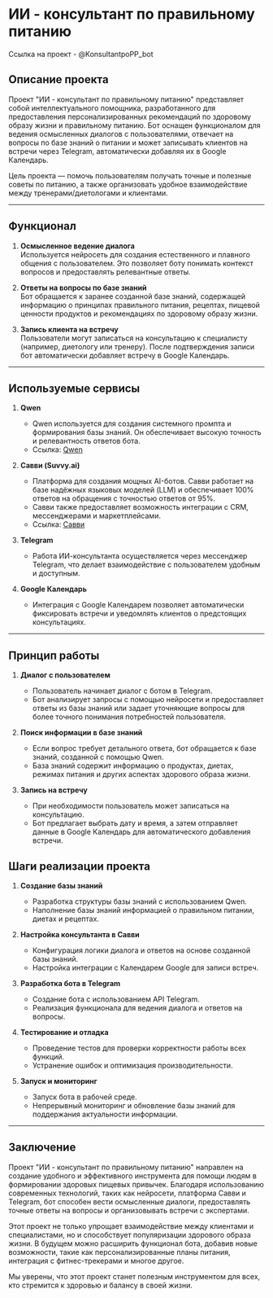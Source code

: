 # ИИ - консультант по правильному питанию

Ссылка на проект - @KonsultantpoPP_bot

## Описание проекта

Проект "ИИ - консультант по правильному питанию" представляет собой интеллектуального помощника, разработанного для предоставления персонализированных рекомендаций по здоровому образу жизни и правильному питанию. Бот оснащен функционалом для ведения осмысленных диалогов с пользователями, отвечает на вопросы по базе знаний о питании и может записывать клиентов на встречи через Telegram, автоматически добавляя их в Google Календарь.

Цель проекта — помочь пользователям получать точные и полезные советы по питанию, а также организовать удобное взаимодействие между тренерами/диетологами и клиентами.

---

## Функционал

1. **Осмысленное ведение диалога**  
   Используется нейросеть для создания естественного и плавного общения с пользователем. Это позволяет боту понимать контекст вопросов и предоставлять релевантные ответы.
   
2. **Ответы на вопросы по базе знаний**  
   Бот обращается к заранее созданной базе знаний, содержащей информацию о принципах правильного питания, рецептах, пищевой ценности продуктов и рекомендациях по здоровому образу жизни.

3. **Запись клиента на встречу**  
   Пользователи могут записаться на консультацию к специалисту (например, диетологу или тренеру). После подтверждения записи бот автоматически добавляет встречу в Google Календарь.

---

## Используемые сервисы

1. **Qwen**  
   - Qwen используется для создания системного промпта и формирования базы знаний. Он обеспечивает высокую точность и релевантность ответов бота.  
   - Ссылка: [Qwen](https://qwen.com)

2. **Савви (Suvvy.ai)**  
   - Платформа для создания мощных AI-ботов. Савви работает на базе надёжных языковых моделей (LLM) и обеспечивает 100% ответов на обращения с точностью ответов от 95%.  
   - Савви также предоставляет возможность интеграции с CRM, мессенджерами и маркетплейсами.  
   - Ссылка: [Савви](https://suvvy.ai/)

3. **Telegram**  
   - Работа ИИ-консультанта осуществляется через мессенджер Telegram, что делает взаимодействие с пользователем удобным и доступным.  

4. **Google Календарь**  
   - Интеграция с Google Календарем позволяет автоматически фиксировать встречи и уведомлять клиентов о предстоящих консультациях.

---

## Принцип работы

1. **Диалог с пользователем**  
   - Пользователь начинает диалог с ботом в Telegram.  
   - Бот анализирует запросы с помощью нейросети и предоставляет ответы из базы знаний или задает уточняющие вопросы для более точного понимания потребностей пользователя.

2. **Поиск информации в базе знаний**  
   - Если вопрос требует детального ответа, бот обращается к базе знаний, созданной с помощью Qwen.  
   - База знаний содержит информацию о продуктах, диетах, режимах питания и других аспектах здорового образа жизни.

3. **Запись на встречу**  
   - При необходимости пользователь может записаться на консультацию.  
   - Бот предлагает выбрать дату и время, а затем отправляет данные в Google Календарь для автоматического добавления встречи.

## Шаги реализации проекта

1. **Создание базы знаний**  
   - Разработка структуры базы знаний с использованием Qwen.  
   - Наполнение базы знаний информацией о правильном питании, диетах и рецептах.

2. **Настройка консультанта в Савви**  
   - Конфигурация логики диалога и ответов на основе созданной базы знаний.  
   - Настройка интеграции с Календарем Google для записи встреч.

3. **Разработка бота в Telegram**  
   - Создание бота с использованием API Telegram.  
   - Реализация функционала для ведения диалога и ответов на вопросы.

6. **Тестирование и отладка**  
   - Проведение тестов для проверки корректности работы всех функций.  
   - Устранение ошибок и оптимизация производительности.

7. **Запуск и мониторинг**  
   - Запуск бота в рабочей среде.  
   - Непрерывный мониторинг и обновление базы знаний для поддержания актуальности информации.

---

## Заключение

Проект "ИИ - консультант по правильному питанию" направлен на создание удобного и эффективного инструмента для помощи людям в формировании здоровых пищевых привычек. Благодаря использованию современных технологий, таких как нейросети, платформа Савви и Telegram, бот способен вести осмысленные диалоги, предоставлять точные ответы на вопросы и организовывать встречи с экспертами.

Этот проект не только упрощает взаимодействие между клиентами и специалистами, но и способствует популяризации здорового образа жизни. В будущем можно расширить функционал бота, добавив новые возможности, такие как персонализированные планы питания, интеграция с фитнес-трекерами и многое другое. 

Мы уверены, что этот проект станет полезным инструментом для всех, кто стремится к здоровью и балансу в своей жизни.
